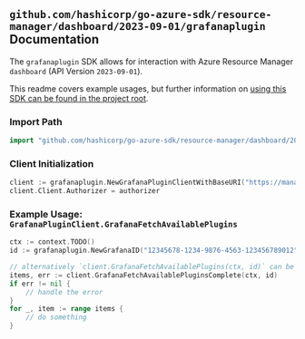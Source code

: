 
## `github.com/hashicorp/go-azure-sdk/resource-manager/dashboard/2023-09-01/grafanaplugin` Documentation

The `grafanaplugin` SDK allows for interaction with Azure Resource Manager `dashboard` (API Version `2023-09-01`).

This readme covers example usages, but further information on [using this SDK can be found in the project root](https://github.com/hashicorp/go-azure-sdk/tree/main/docs).

### Import Path

```go
import "github.com/hashicorp/go-azure-sdk/resource-manager/dashboard/2023-09-01/grafanaplugin"
```


### Client Initialization

```go
client := grafanaplugin.NewGrafanaPluginClientWithBaseURI("https://management.azure.com")
client.Client.Authorizer = authorizer
```


### Example Usage: `GrafanaPluginClient.GrafanaFetchAvailablePlugins`

```go
ctx := context.TODO()
id := grafanaplugin.NewGrafanaID("12345678-1234-9876-4563-123456789012", "example-resource-group", "workspaceName")

// alternatively `client.GrafanaFetchAvailablePlugins(ctx, id)` can be used to do batched pagination
items, err := client.GrafanaFetchAvailablePluginsComplete(ctx, id)
if err != nil {
	// handle the error
}
for _, item := range items {
	// do something
}
```
